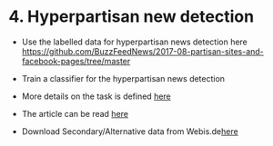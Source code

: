 # 4. Hyperpartisan new detection
- Use the labelled data for hyperpartisan news detection here https://github.com/BuzzFeedNews/2017-08-partisan-sites-and-facebook-pages/tree/master

- Train a classifier for the hyperpartisan news detection

- More details on the task is defined [here](ReadingMaterial/kiesel_2019c.pdf)

- The article can be read [here](https://www.buzzfeednews.com/article/craigsilverman/inside-the-partisan-fight-for-your-news-feed)

- Download Secondary/Alternative data from Webis.de[here](https://zenodo.org/records/5776081)